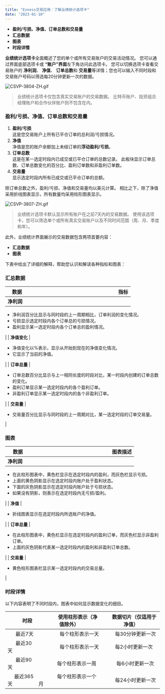 ```yaml
---
title: "Exness交易应用：了解业绩统计选项卡"
date: "2023-01-10"
---
```


- **盈利/亏损、净值、订单总数和交易量**
- **汇总数据**
- **图表**
- **时段详情**

**业绩统计选项卡**全面概述了您的单个或所有交易账户的交易活动情况。 您可以通过界面底部选项卡或 **“账户”界面**左下角访问此选项卡。 您可以切换选项卡查看交易账户的 **净利润**、 **净值**、 **订单总数**和 **交易量**等详情；您也可以输入不同时段和交易账户号码以筛选每20分钟更新一次的数据。

![CSVP-3804-ZH.gif](https://testingcf.jsdelivr.net/gh/jarlin8/OSS@main/exhelp/CSVP-3804-ZH.gif)

> 业绩统计选项卡仅包含真实交易账户的交易数据。 比特币账户、投资组合经理账户和合作伙伴账户则不包含在内。

### **盈利/亏损、净值、订单总数和交易量**

1. **盈利/亏损**  
    这是您交易账户上所有已平仓订单的总利润/亏损情况。
2. **净值**  
    净值是您的账户余额加上未结订单的**浮动盈利/亏损**。
3. **订单总数**  
    这是在某一选定时段内已成交或已平仓订单的总数记录。 此板块显示订单总数、订单总数变化的百分比、盈利订单数和非盈利订单数。
4. **交易量**  
    显示选定时段内所有已成交或已平仓订单的总额。

除订单总数之外，盈利/亏损、净值和交易量均以美元计算。 相比之下，除了净值采用折线图表显示，所有数量均采用柱形图表显示。

![CSVP-3807-ZH.gif](https://testingcf.jsdelivr.net/gh/jarlin8/OSS@main/exhelp/CSVP-3807-ZH.gif)

> 业绩统计选项卡默认显示所有账户在之前7天内的交易数据。 使用该选项卡，您可以筛选单个或所有真实交易账户以及不同时间范围（周、月、季度和年）。

此外，业绩统计界面展示的交易数据包含两项首要内容：

- **汇总数据**
- **图表**

下表中给出了详细的解释，帮助您认识和解读各种指标和图表：

### **汇总数据**

|    数据 |                                                                      指标 |
| --- | --- |
| **净利润** | 
- 净利润百分比显示与同时段的上一周期相比，订单利润的变化情况。
- 亏损显示选定时段内各个订单总的亏损情况。
- 盈利显示某一选定时段内各个订单总的盈利情况。

 |
| **净值变化** | 

- 净值变化以%表示，显示从开始到现在的净值变化情况。
- 它显示了当前的净值。

 |
| **订单总量** | 

- 订单总数百分比显示与上一相同长度的时段对比，某一时段内创建的订单总数的变化。
- 盈利订单显示某一选定时段内的各个盈利订单。
- 非盈利订单显示某一选定时段内的各个非盈利订单。

 |
| **交易量** | 

- 交易量百分比显示与同时段的上一周期对比，某一选定时段的订单交易量。

 |

### **图表**

|     数据 |                                                                 图表描述 |
| --- | --- |
| **净利润** | 
- 在此柱形图表中，黄色栏显示在选定时段内的盈利，而灰色栏显示亏损。
- 上面的黄色阴影显示在选定时段内账户处于盈利状态。
- 下面的灰色阴影显示在选定时段内账户处于亏损状态。
- 如果没有阴影，则表示在选定时段内无亏损/盈利。

 |
| **净值** | 

- 折线图表显示在选定时段内所选账户的净值。

 |
| **订单总量** | 

- 在此柱形图表中，黄色栏显示在选定时段内的盈利订单，而灰色栏显示非盈利订单。
- 上面的灰色阴影代表某一选定时段内的盈利和非盈利订单总数。

 |
| **交易量** | 

- 黄色柱形图表栏显示某一选定时段内的交易总量。

 |

### **时段详情**

以下内容表明了不同时段内，图表中如何显示数据变化的细目。

|           时段 |              使用柱形表示（净值除外） |      数据切片（仅适用于净值） |
| --- | --- | --- |
|       最近7天 |                 每个柱形表示一天 |         每30分钟更新一次 |
|       最近30天 |                 每个柱形表示一天 |         每2小时更新一次 |
|       最近90天 |               每个柱形表示一周 |          每6小时更新一次 |
|      最近365天 |               每个柱形表示一个月 |         每24小时更新一次 |
